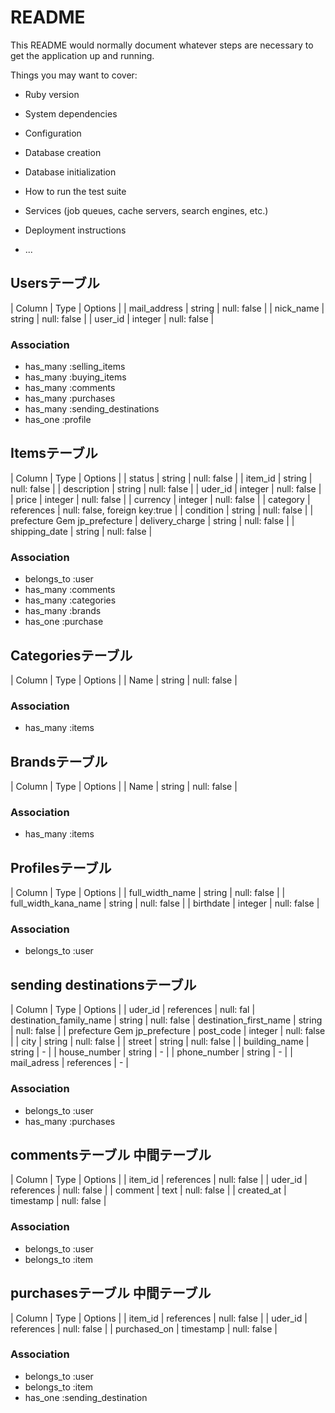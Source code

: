 # README

This README would normally document whatever steps are necessary to get the
application up and running.

Things you may want to cover:

* Ruby version

* System dependencies

* Configuration

* Database creation

* Database initialization

* How to run the test suite

* Services (job queues, cache servers, search engines, etc.)

* Deployment instructions

* ...




## Usersテーブル
| Column | Type       | Options                        |
| mail_address | string | null: false |
| nick_name | string | null: false |
| user_id | integer | null: false |

### Association
- has_many :selling_items
- has_many :buying_items
- has_many :comments
- has_many :purchases
- has_many :sending_destinations
- has_one :profile



## Itemsテーブル
| Column | Type       | Options                        |
| status | string | null: false |
| item_id | string | null: false |
| description | string | null: false |
| uder_id | integer | null: false |
| price | integer | null: false |
| currency | integer | null: false |
| category | references | null: false, foreign key:true |
| condition | string | null: false |
| prefecture Gem jp_prefecture
| delivery_charge | string | null: false |
| shipping_date | string | null: false |

### Association
- belongs_to :user
- has_many :comments
- has_many :categories
- has_many :brands
- has_one :purchase



## Categoriesテーブル
| Column | Type       | Options                        |
| Name | string | null: false |

### Association
- has_many :items



## Brandsテーブル
| Column | Type       | Options                        |
| Name | string | null: false |

### Association
- has_many :items



## Profilesテーブル
| Column | Type       | Options                        |
| full_width_name | string | null: false |
| full_width_kana_name | string | null: false |
| birthdate | integer | null: false |

### Association
- belongs_to :user



## sending destinationsテーブル 
| Column | Type       | Options                        |
| uder_id | references | null: fal
| destination_family_name | string | null: false
| destination_first_name | string | null: false |
| prefecture Gem jp_prefecture
| post_code | integer | null: false |
| city | string | null: false |
| street | string | null: false |
| building_name | string | - |
| house_number | string | - |
| phone_number | string | - |
| mail_adress | references | - |

### Association
- belongs_to :user
- has_many :purchases



## commentsテーブル 中間テーブル
| Column | Type       | Options                        |
| item_id | references | null: false |
| uder_id | references | null: false |
| comment | text | null: false |
| created_at | timestamp | null: false |

### Association
- belongs_to :user
- belongs_to :item



## purchasesテーブル 中間テーブル
| Column | Type       | Options                        |
| item_id | references | null: false |
| uder_id | references | null: false |
| purchased_on | timestamp | null: false |

### Association
- belongs_to :user
- belongs_to :item
- has_one :sending_destination